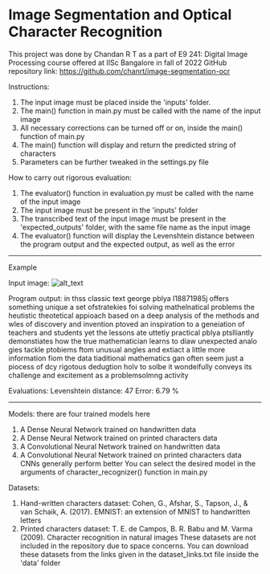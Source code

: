 # Image Segmentation and Optical Character Recognition
 
 This project was done by Chandan R T as a part of E9 241: Digital Image Processing course offered at IISc Bangalore in fall of 2022
 GitHub repository link: https://github.com/chanrt/image-segmentation-ocr

 Instructions:
 1) The input image must be placed inside the 'inputs' folder.
 2) The main() function in main.py must be called with the name of the input image
 3) All necessary corrections can be turned off or on, inside the main() function of main.py
 4) The main() function will display and return the predicted string of characters
 5) Parameters can be further tweaked in the settings.py file
 
 How to carry out rigorous evaluation:
 1) The evaluator() function in evaluation.py must be called with the name of the input image
 2) The input image must be present in the 'inputs' folder
 3) The transcribed text of the input image must be present in the 'expected_outputs' folder, with the same file name as the input image
 4) The evaluator() function will display the Levenshtein distance between the program output and the expected output, as well as the error
 
 -------------------------------------------------------------------
 Example
 
 Input image:
 ![alt_text](https://i.ibb.co/7n9fB1v/polya-description.png)
 
 Program output:
 in thss classic text george pblya l18871985j offers something
 unique a set ofstratekies foi solving mathelnatical problems
 the heutistic theotetical appioach based on a deep analysis
 of the methods and wles of discovery and invention ptoved
 an inspiration to a geneiation of teachers and students yet the
 lessons ate uttetiy practical pblya ptslliantly demonstiates
 how the true mathematician learns to diaw unexpected analo
 gies tackle ptobiems ftom unusual angles and extiact a little
 more information fiom the data tiaditional mathematics gan
 often seem just a piocess of dcy rigotous dedugtion holv to
 solbe it wondeifully conveys its challenge and excitement as
 a problemsolmng activity
 
 Evaluations:
 Levenshtein distance: 47
 Error: 6.79 %
 
 -------------------------------------------------------------------
 
 Models: there are four trained models here
 1) A Dense Neural Network trained on handwritten data
 2) A Dense Neural Network trained on printed characters data
 3) A Convolutional Neural Network trained on handwritten data
 4) A Convolutional Neural Network trained on printed characters data
 CNNs generally perform better
 You can select the desired model in the arguments of character_recognizer() function in main.py
 
 Datasets:
 1) Hand-written characters dataset: Cohen, G., Afshar, S., Tapson, J., & van Schaik, A. (2017). EMNIST: an extension of MNIST to handwritten letters
 2) Printed characters dataset: T. E. de Campos, B. R. Babu and M. Varma (2009). Character recognition in natural images
 These datasets are not included in the repository due to space concerns.
 You can download these datasets from the links given in the dataset_links.txt file inside the 'data' folder
